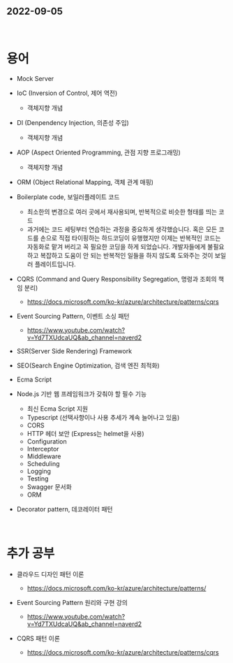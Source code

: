 ## 2022-09-05
<br/>

# 용어
- Mock Server

- IoC (Inversion of Control, 제어 역전)
    - 객체지향 개념

- DI (Denpendency Injection, 의존성 주입)
    - 객체지향 개념

- AOP (Aspect Oriented Programming, 관점 지향 프로그래밍)
    - 객체지향 개념

- ORM (Object Relational Mapping, 객체 관계 매핑)

- Boilerplate code, 보일러플레이트 코드
    - 최소한의 변경으로 여러 곳에서 재사용되며, 반복적으로 비슷한 형태를 띄는 코드
    - 과거에는 코드 세팅부터 연습하는 과정을 중요하게 생각했습니다. 혹은 모든 코드를 손으로 직접 타이핑하는 하드코딩이 유행했지만 이제는 반복적인 코드는 자동화로 맡겨 버리고 꼭 필요한 코딩을 하게 되었습니다. 개발자들에게 불필요하고 복잡하고 도움이 안 되는 반복적인 일들을 하지 않도록 도와주는 것이 보일러 플레이트입니다.

- CQRS (Command and Query Responsibility Segregation, 명령과 조회의 책임 분리)
    - https://docs.microsoft.com/ko-kr/azure/architecture/patterns/cqrs

- Event Sourcing Pattern, 이벤트 소싱 패턴
    - https://www.youtube.com/watch?v=Yd7TXUdcaUQ&ab_channel=naverd2

- SSR(Server Side Rendering) Framework

- SEO(Search Engine Optimization, 검색 엔진 최적화)

- Ecma Script

- Node.js 기반 웹 프레임워크가 갖춰야 할 필수 기능
    - 최신 Ecma Script 지원
    - Typescript (선택사항이나 사용 추세가 계속 늘어나고 있음)
    - CORS
    - HTTP 헤더 보안 (Express는 helmet을 사용)
    - Configuration
    - Interceptor
    - Middleware
    - Scheduling
    - Logging
    - Testing
    - Swagger 문서화
    - ORM

- Decorator pattern, 데코레이터 패턴




<br/>

# 추가 공부
- 클라우드 디자인 패턴 이론
    - https://docs.microsoft.com/ko-kr/azure/architecture/patterns/

- Event Sourcing Pattern 원리와 구현 강의
    - https://www.youtube.com/watch?v=Yd7TXUdcaUQ&ab_channel=naverd2

- CQRS 패턴 이론
    - https://docs.microsoft.com/ko-kr/azure/architecture/patterns/cqrs
